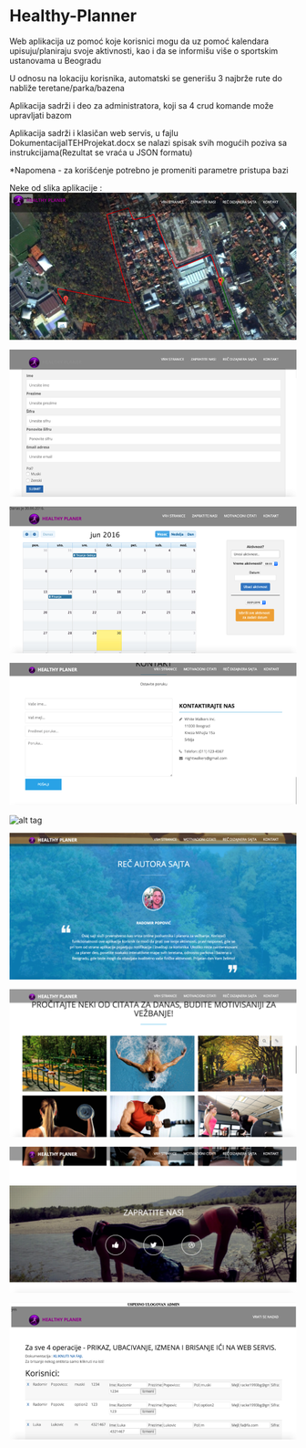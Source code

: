 # Healthy-Planner
Web aplikacija uz pomoć koje korisnici mogu da uz pomoć kalendara upisuju/planiraju svoje aktivnosti, kao i da se informišu više o sportskim ustanovama u Beogradu

U odnosu na lokaciju korisnika, automatski se generišu 3 najbrže rute do nabliže teretane/parka/bazena

Aplikacija sadrži i deo za administratora, koji sa 4 crud komande može upravljati bazom

Aplikacija sadrži i klasičan web servis, u fajlu DokumentacijaITEHProjekat.docx se nalazi spisak svih mogućih poziva sa instrukcijama(Rezultat se vraća u JSON formatu)

*Napomena - za korišćenje potrebno je promeniti parametre pristupa bazi

Neke od slika aplikacije : 
![alt tag](ProjekatITEH/1.png)

![alt tag](ProjekatITEH/3.png)

![alt tag](ProjekatITEH/4.png)

![alt tag](ProjekatITEH/5.png)

![alt tag](6.png)

![alt tag](7.png)

![alt tag](8.png)

![alt tag](9.png)

![alt tag](ProjekatITEH/2.png)


